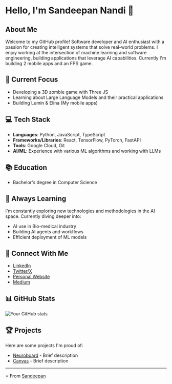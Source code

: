 # Hello, I'm Sandeepan Nandi 👋

## About Me
Welcome to my GitHub profile! Software developer and AI enthusiast with a passion for creating intelligent systems that solve real-world problems. I enjoy working at the intersection of machine learning and software engineering, building applications that leverage AI capabilities. Currently I'm building 2 mobile apps and an FPS game.

## 🔭 Current Focus
- Developing a 3D zombie game with Three JS
- Learning about Large Language Models and their practical applications
- Building Lumin & Elina (My mobile apps)

## 💻 Tech Stack
- **Languages**: Python, JavaScript, TypeScript
- **Frameworks/Libraries**: React, TensorFlow, PyTorch, FastAPI
- **Tools**: Google Cloud, Git
- **AI/ML**: Experience with various ML algorithms and working with LLMs

## 📚 Education
- Bachelor's degree in Computer Science

## 🌱 Always Learning
I'm constantly exploring new technologies and methodologies in the AI space. Currently diving deeper into:
- AI use in Bio-medical industry 
- Building AI agents and workflows
- Efficient deployment of ML models

## 🔗 Connect With Me
- [LinkedIn](https://linkedin.com/in/sandeepannandi)
- [Twitter/X](https://twitter.com/SandeepanNandi)
- [Personal Website](https://chimerical-griffin-f3c272.netlify.app/)
- [Medium](https://techstoryblog.medium.com/)

## 📊 GitHub Stats
![Your GitHub stats](https://github-readme-stats.vercel.app/api?username=sandeepannandi&show_icons=true&theme=radical)

## 🏆 Projects
Here are some projects I'm proud of:
- [Neuroboard](https://v0-neuroboard-concept-dzi4g3.vercel.app/) - Brief description
- [Canvas](https://v0-digital-art-canvas-43et5a.vercel.app/) - Brief description

---

⭐️ From [Sandeepan](https://github.com/sandepannandi)
